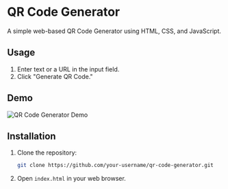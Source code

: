 # QR Code Generator

A simple web-based QR Code Generator using HTML, CSS, and JavaScript.

## Usage

1. Enter text or a URL in the input field.
2. Click "Generate QR Code."

## Demo

![QR Code Generator Demo](demo.gif)

## Installation

1. Clone the repository:

   ```bash
   git clone https://github.com/your-username/qr-code-generator.git
   ```

2. Open `index.html` in your web browser.

